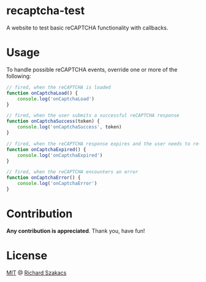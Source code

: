 recaptcha-test
==============

A website to test basic reCAPTCHA functionality with callbacks.

Usage
=====

To handle possible reCAPTCHA events, override one or more of the following:

```javascript
// fired, when the reCAPTCHA is loaded
function onCaptchaLoad() {
    console.log('onCaptchaLoad')
}

// fired, when the user submits a successful reCAPTCHA response
function onCaptchaSuccess(token) {
    console.log('onCaptchaSuccess', token)
}

// fired, when the reCAPTCHA response expires and the user needs to re-verify
function onCaptchaExpired() {
    console.log('onCaptchaExpired')
}

// fired, when the reCAPTCHA encounters an error
function onCaptchaError() {
    console.log('onCaptchaError')
}
```

Contribution
============

**Any contribution is appreciated**. 
Thank you, have fun!

License
=======

[MIT](LICENSE.md) @ [Richard Szakacs](https://www.github.com/richardszkcs)
